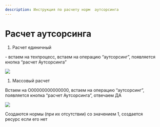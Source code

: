 ```yaml
---
description: Инструкция по расчету норм  аутсорсинга
---
```


# Расчет аутсорсинга

1. Расчет единичный

\- встаем на техпроцесс, встаем на операцию “аутсорсинг”, появляется кнопка “расчет Аутсорсинга”

![](<../../../../.gitbook/assets/0 (69).png>)

1. Массовый расчет

Встаем на О00000000000000, встаем на операцию “аутсорсинг”, появляется кнопка “расчет Аутсорсинга”, отвечаем ДА

![](<../../../../.gitbook/assets/1 (60).png>)

Создаются нормы (при их отсутствии) со значением 1, создается ресурс если его нет
